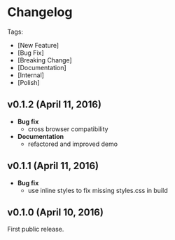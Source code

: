 # Changelog

Tags:

- [New Feature]
- [Bug Fix]
- [Breaking Change]
- [Documentation]
- [Internal]
- [Polish]

## v0.1.2 (April 11, 2016)

- **Bug fix**
  - cross browser compatibility
- **Documentation**
  - refactored and improved demo

## v0.1.1 (April 11, 2016)

- **Bug fix**
  - use inline styles to fix missing styles.css in build

## v0.1.0 (April 10, 2016)

First public release.